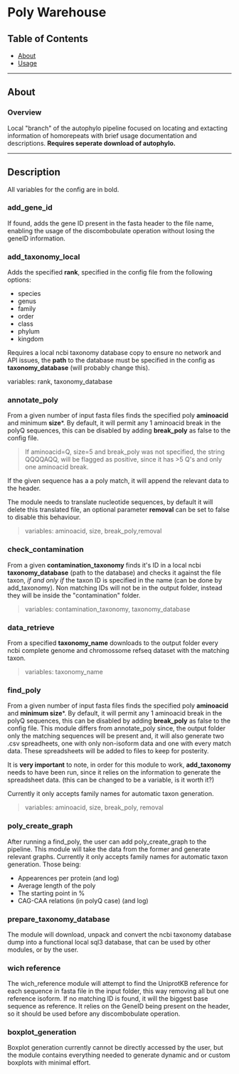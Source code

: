 # Poly Warehouse
## Table of Contents

- [About](#about)
- [Usage](#description)

---

## About

### Overview
Local "branch" of the autophylo pipeline focused on locating and extacting information of homorepeats with brief usage documentation and descriptions.
**Requires seperate download of autophylo.**


---

## Description
All variables for the config are in bold.

### add_gene_id
If found, adds the gene ID present in the fasta header to the file name, enabling the usage of the discombobulate operation without losing the geneID information.

### add_taxonomy_local
Adds the specified **rank**, specified in the config file from the following options:
- species
- genus
- family
- order
- class
- phylum
- kingdom

Requires a local ncbi taxonomy database copy to ensure no network and API issues, the **path** to the database must be specified in the config as **taxonomy_database** (will probably change this).

variables: rank, taxonomy_database

### annotate_poly
From a given number of input fasta files finds the specified poly **aminoacid** and minimum **size***. By default, it will permit any 1 aminoacid break in the polyQ sequences, this can be disabled by adding **break_poly** as false to the config file.

> If aminoacid=Q, size=5 and break_poly was not specified, the string QQQQAQQ, will be flagged as positive, since it has >5 Q's and only one aminoacid break.

If the given sequence has a a poly match, it will append the relevant data to the header.

The module needs to translate nucleotide sequences, by default it will delete this translated file, an optional parameter **removal** can be set to false to disable this behaviour. 

>variables: aminoacid, size, break_poly,removal

### check_contamination
From a given **contamination_taxonomy** finds it's ID in a local ncbi **taxonomy_database** (path to the database) and checks it against the file taxon, _*if and only if*_ the taxon ID is specified in the name (can be done by add_taxonomy).
Non matching IDs will not be in the output folder, instead they will be inside the "contamination" folder.

>variables: contamination_taxonomy, taxonomy_database

### data_retrieve
From a specified **taxonomy_name** downloads to the output folder every ncbi complete genome and chromossome refseq dataset with the matching taxon.

>variables: taxonomy_name

### find_poly
From a given number of input fasta files finds the specified poly **aminoacid** and **minimum size***. By default, it will permit any 1 aminoacid break in the polyQ sequences, this can be disabled by adding **break_poly** as false to the config file.
This module differs from annotate_poly since, the output folder only the matching sequences will be present and, it will also generate two .csv spreadheets, one with only non-isoform data and one with every match data. These spreadsheets will be added to files to keep for posterity.

It is **very important** to note, in order for this module to work, **add_taxonomy** needs to have been run, since it relies on the information to generate the spreadsheet data. (this can be changed to be a variable, is it worth it?)

Currently it only accepts family names for automatic taxon generation.

>variables: aminoacid, size, break_poly, removal

### poly_create_graph
After running a find_poly, the user can add poly_create_graph to the pipeline. This module will take the data from the former and generate relevant graphs.
Currently it only accepts family names for automatic taxon generation.
Those being:

- Appearences per protein (and log)
- Average length of the poly
- The starting point in % 
- CAG-CAA relations (in polyQ case) (and log)

### prepare_taxonomy_database
The module will download, unpack and convert the ncbi taxonomy database dump into a functional local sql3 database, that can be used by other modules, or by the user.

### wich reference
The wich_reference module will attempt to find the UniprotKB reference for each sequence in fasta file in the input folder, this way removing all but one reference isoform. If no matching ID is found, it will the biggest base sequence as reference.
It relies on the GeneID being present on the header, so it should be used before any discombobulate operation.

### boxplot_generation
Boxplot generation currently cannot be directly accessed by the user, but the module contains everything needed to generate dynamic and or custom boxplots with minimal effort.